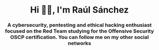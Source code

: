 <div id="header" align="center">
  <h1 align="center">Hi 👋🏻, I'm Raúl Sánchez</h1>
  <h3 align="center">A cybersecurity, pentesting and ethical hacking enthusiast focused on the Red Team studying for the Offensive Security OSCP certification. You can follow me on my other social networks</h3>
</div>
